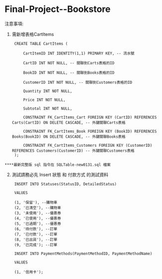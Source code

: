 # Final-Project--Bookstore
注意事項:

  1. 需新增表格CartItems
  
          CREATE TABLE CartItems (
      
              CartItemID INT IDENTITY(1,1) PRIMARY KEY, -- 流水號
              
              CartID INT NOT NULL, -- 關聯到Carts表格的ID
              
              BookID INT NOT NULL, -- 關聯到Books表格的ID
              
              CustomerID INT NOT NULL, -- 關聯到Customers表格的ID
              
              Quantity INT NOT NULL,
              
              Price INT NOT NULL,
              
              Subtotal INT NOT NULL,
              
              CONSTRAINT FK_CartItems_Cart FOREIGN KEY (CartID) REFERENCES Carts(CartID) ON DELETE CASCADE, -- 外鍵關聯Carts表格
              
              CONSTRAINT FK_CartItems_Book FOREIGN KEY (BookID) REFERENCES Books(BookID) ON DELETE CASCADE, -- 外鍵關聯Books表格
              
              CONSTRAINT FK_CartItems_Customers FOREIGN KEY (CustomerID) REFERENCES Customers(CustomerID) -- 外鍵關聯Customers表格
          );
    ****最新完整版 sql 指令在 SQLTable-new0131.sql 檔案
  
  2. 測試請務必先 Insert 狀態 和 付款方式 的測試資料
  
          INSERT INTO Statuses(StatusID, DetailedStatus)
          
          VALUES
          
          (1, '保留'), --購物車
          (2, '已清空'), --購物車
          (3, '未使用'), --優惠券
          (4, '已使用'), --優惠券
          (5, '已過期'), --優惠券
          (6, '待付款'), --訂單
          (7, '已付款'), --訂單
          (8, '已出貨'), --訂單
          (9, '已完成'); --訂單
          
          INSERT INTO PaymentMethods(PaymentMethodID, PaymentMethodName)
          
          VALUES
          
          (1, '信用卡');
